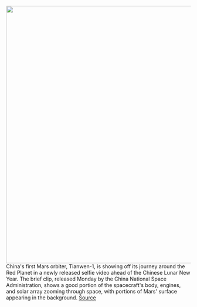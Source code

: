 <img src='https://cdn.vox-cdn.com/thumbor/Jzb4ayNl-rrLCrziFdfw7sVLoLk=/0x0:2506x1422/1200x800/filters:focal(1053x511:1453x911)/cdn.vox-cdn.com/uploads/chorus_image/image/70454066/Screen_Shot_2022_01_31_at_12.31.34_PM.0.png' width='700px' /><br/>
China's first Mars orbiter, Tianwen-1, is showing off its journey around the Red Planet in a newly released selfie video ahead of the Chinese Lunar New Year. The brief clip, released Monday by the China National Space Administration, shows a good portion of the spacecraft's body, engines, and solar array zooming through space, with portions of Mars' surface appearing in the background.
<a href='https://www.theverge.com/2022/1/31/22910712/china-tianwen-1-spacecraft-mars-orbiter-selfie-video'> Source <a/>